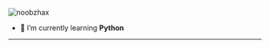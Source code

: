<p align="left"> <img src="https://komarev.com/ghpvc/?username=noobzhax&label=Profile%20views&color=0e75b6&style=flat-square"&label=👀 alt="noobzhax" /> </p>

- 🌱 I’m currently learning **Python**

---
